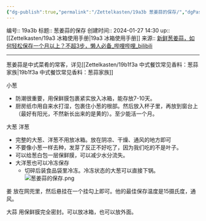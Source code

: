 ```yaml
---
{"dg-publish":true,"permalink":"/Zettelkasten/19a3b 葱姜蒜的保存/","dgPassFrontmatter":true}
---
```


编号:: 19a3b
标题:: 葱姜蒜的保存
创建时间:: 2024-01-27 14:30
up:: [[Zettelkasten/19a3 冰箱使用手册\|19a3 冰箱使用手册]]
来源:: [新鲜葱姜蒜，如何轻松保存一个月以上？不超3步，懒人必备_哔哩哔哩_bilibili](https://www.bilibili.com/video/BV1Qi4y167Tp/?spm_id_from=333.999.0.0&vd_source=bcf798ace50733030b9c7e1fb6a3a349)

---

葱姜蒜是中式菜肴的常客，详见[[Zettelkasten/19b1f3a 中式餐饮常见香料：葱蒜家族\|19b1f3a 中式餐饮常见香料：葱蒜家族]]

小葱
- 防潮很重要，用保鲜膜包裹紧实放入冰箱，能存放7-10天。
- 厨房纸巾用自来水打湿，包裹住小葱的根部。然后放入杯子里，再放到窗台上（最好有阳光，不然新长出来的是黄的）。至少能活一个月。

大葱 洋葱
- 完整的大葱、洋葱不用放冰箱。放在阴凉、干燥、通风的地方即可
- 不要像小葱一样去种，发芽了反正不好吃了，因为我们吃的不是叶子。
- 可以给葱白包一层保鲜膜，可以减少水分流失。
- 大洋葱也可以冷冻保存
	- 切碎后装食品袋里冷冻。冷冻状态的大葱可以直接下锅。![葱姜蒜的保存.png](/img/user/attachment/%E8%91%B1%E5%A7%9C%E8%92%9C%E7%9A%84%E4%BF%9D%E5%AD%98.png)

姜
放在网兜里，然后悬挂在一个挂勾上即可。他的最佳保存温度是15摄氏度，通风。

大蒜
用保鲜膜完全密封。可以放冰箱，也可以放外面。

